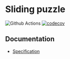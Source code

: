 # Sliding puzzle

![Github Actions](https://github.com/LeoVaris/sliding-puzzle/workflows/CI/badge.svg)
[![codecov](https://codecov.io/gh/LeoVaris/sliding-puzzle/branch/master/graph/badge.svg?token=9J9EA99X02)](https://codecov.io/gh/LeoVaris/sliding-puzzle)

## Documentation

* [Specification](https://github.com/LeoVaris/sliding-puzzle/blob/master/documentation/specification.md)

